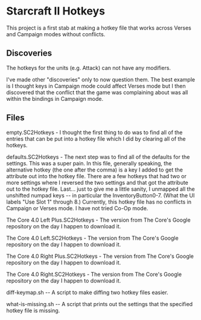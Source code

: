# Starcraft II Hotkeys

This project is a first stab at making a hotkey file that works
across Verses and Campaign modes without conflicts.

## Discoveries

The hotkeys for the units (e.g. Attack) can not have any modifiers.

I've made other "discoveries" only to now question them.  The best
example is I thought keys in Campaign mode could affect Verses mode
but I then discovered that the conflict that the game was complaining
about
was all within the bindings in Campaign mode.

## Files

empty.SC2Hotkeys - I thought the first thing to do was to find all
of the entries that can be put into a hotkey file which I did by
clearing all of the hotkeys.

defaults.SC2Hotkeys - The next step was to find all of the defaults
for the settings.  This was a super pain.  In this file, generally
speaking, the alternative hotkey (the one after the comma) is a key
I added to get the attribute out into the hotkey file.  There are
a few hotkeys that had two or more settings where I reversed the
two settings and that got the attribute out to the hotkey file.
Last... just to give me a little sanity, I unmapped all the unshifted
numpad keys -- in particular the InventoryButton0-7.  (What the UI
labels "Use Slot 1" through 8.)  Currently, this hotkey file has no
conflicts in Campaign or Verses mode.  I have not tried Co-Op mode.

The Core 4.0 Left Plus.SC2Hotkeys - The version from The Core's
Google repository on the day I happen to download it.

The Core 4.0 Left.SC2Hotkeys - The version from The Core's Google
repository on the day I happen to download it.

The Core 4.0 Right Plus.SC2Hotkeys - The version from The Core's
Google repository on the day I happen to download it.

The Core 4.0 Right.SC2Hotkeys - The version from The Core's Google
repository on the day I happen to download it.

diff-keymap.sh -- A script to make diffing two hotkey files easier.

what-is-missing.sh -- A script that prints out the settings that
the specified hotkey file is missing.
